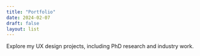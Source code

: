 ```yaml
---
title: "Portfolio"
date: 2024-02-07
draft: false
layout: list
---
```


Explore my UX design projects, including PhD research and industry work.
